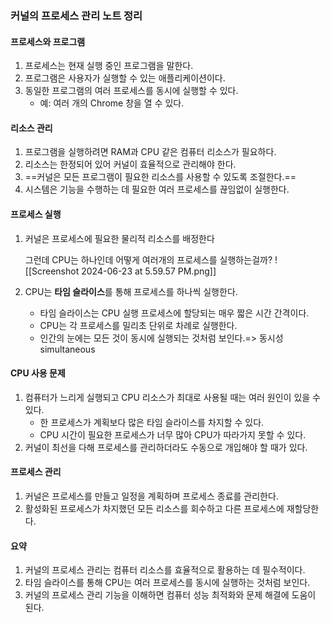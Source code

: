 ### 커널의 프로세스 관리 노트 정리

#### 프로세스와 프로그램
1. 프로세스는 현재 실행 중인 프로그램을 말한다.
2. 프로그램은 사용자가 실행할 수 있는 애플리케이션이다.
3. 동일한 프로그램의 여러 프로세스를 동시에 실행할 수 있다.
   - 예: 여러 개의 Chrome 창을 열 수 있다.

#### 리소스 관리
1. 프로그램을 실행하려면 RAM과 CPU 같은 컴퓨터 리소스가 필요하다.
2. 리소스는 한정되어 있어 커널이 효율적으로 관리해야 한다.
3. ==커널은 모든 프로그램이 필요한 리소스를 사용할 수 있도록 조절한다.==
4. 시스템은 기능을 수행하는 데 필요한 여러 프로세스를 끊임없이 실행한다.

#### 프로세스 실행
1. 커널은 프로세스에 필요한 물리적 리소스를 배정한다
   
   그런데 CPU는 하나인데 어떻게 여러개의 프로세스를 실행하는걸까?   ![[Screenshot 2024-06-23 at 5.59.57 PM.png]]
2. CPU는 **타임 슬라이스**를 통해 프로세스를 하나씩 실행한다.
   - 타임 슬라이스는 CPU 실행 프로세스에 할당되는 매우 짧은 시간 간격이다.
   - CPU는 각 프로세스를 밀리초 단위로 차례로 실행한다.
   - 인간의 눈에는 모든 것이 동시에 실행되는 것처럼 보인다.=> 동시성 simultaneous

#### CPU 사용 문제
1. 컴퓨터가 느리게 실행되고 CPU 리소스가 최대로 사용될 때는 여러 원인이 있을 수 있다.
   - 한 프로세스가 계획보다 많은 타임 슬라이스를 차지할 수 있다.
   - CPU 시간이 필요한 프로세스가 너무 많아 CPU가 따라가지 못할 수 있다.
2. 커널이 최선을 다해 프로세스를 관리하더라도 수동으로 개입해야 할 때가 있다.

#### 프로세스 관리
1. 커널은 프로세스를 만들고 일정을 계획하며 프로세스 종료를 관리한다.
2. 활성화된 프로세스가 차지했던 모든 리소스를 회수하고 다른 프로세스에 재할당한다.

#### 요약
1. 커널의 프로세스 관리는 컴퓨터 리소스를 효율적으로 활용하는 데 필수적이다.
2. 타임 슬라이스를 통해 CPU는 여러 프로세스를 동시에 실행하는 것처럼 보인다.
3. 커널의 프로세스 관리 기능을 이해하면 컴퓨터 성능 최적화와 문제 해결에 도움이 된다.